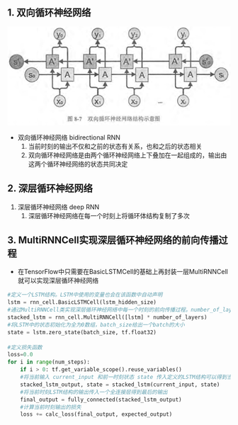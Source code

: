 
## 1. 双向循环神经网络

![图8-7.双向循环神经网络结构示意图](图8-7.双向循环神经网络结构示意图.png)

* 双向循环神经网络 bidirectional RNN
    1. 当前时刻的输出不仅和之前的状态有关系，也和之后的状态相关
    2. 双向循环神经网络是由两个循环神经网络上下叠加在一起组成的，输出由这两个循环神经网络的状态共同决定

## 2. 深层循环神经网络

1. 深层循环神经网络 deep RNN
    1. 深层循环神经网络在每一个时刻上将循环体结构复制了多次

## 3. MultiRNNCell实现深层循环神经网络的前向传播过程

* 在TensorFlow中只需要在BasicLSTMCell的基础上再封装一层MultiRNNCell就可以实现深层循环神经网络

```py
#定义一个LSTM结构。LSTM中使用的变量也会在该函数中自动声明
lstm = rnn_cell.BasicLSTMCell(lstm_hidden_size)
#通过MultiRNNCell类实现深层循环神经网络中每一个时刻的前向传播过程。number_of_layers表示有多少层
stacked_lstm = rnn_cell.MultiRNNCell([lstm] * number_of_layers)
#将LSTM中的状态初始化为全为0数组，batch_size给出一个batch的大小
state = lstm.zero_state(batch_size, tf.float32)

#定义损失函数
loss=0.0
for i in range(num_steps):
    if i > 0: tf.get_variable_scope().reuse_variables()
    #将当前输入 current_input 和前一时刻状态 state 传入定义的LSTM结构可以得到当前LSTM结构的输出 lstm_output 和更新后的状态 state
    stacked_lstm_output, state = stacked_lstm(current_input, state)
    #将当前时刻LSTM结构的输出传入一个全连接层得到最后的输出
    final_output = fully_connected(stacked_lstm_output)
    #计算当前时刻输出的损失
    loss += calc_loss(final_output, expected_output)
```


